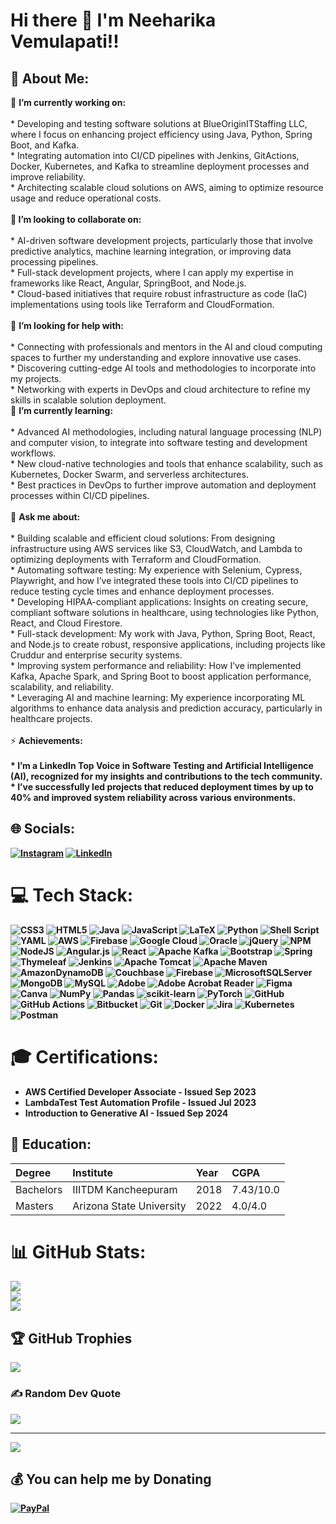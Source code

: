 # Hi there 👋 I'm Neeharika Vemulapati!!

## 💫 About Me:
🔭 <strong>I’m currently working on:</strong><br><br>* Developing and testing software solutions at BlueOriginITStaffing LLC, where I focus on enhancing project efficiency using Java, Python, Spring Boot, and Kafka.<br>* Integrating automation into CI/CD pipelines with Jenkins, GitActions, Docker, Kubernetes, and Kafka to streamline deployment processes and improve reliability.<br>* Architecting scalable cloud solutions on AWS, aiming to optimize resource usage and reduce operational costs.<br><br><strong>👯 I’m looking to collaborate on:</strong><br><br>* AI-driven software development projects, particularly those that involve predictive analytics, machine learning integration, or improving data processing pipelines.<br>* Full-stack development projects, where I can apply my expertise in frameworks like React, Angular, SpringBoot, and Node.js.<br>* Cloud-based initiatives that require robust infrastructure as code (IaC) implementations using tools like Terraform and CloudFormation.<br><br>🤝 <strong>I’m looking for help with:</strong><br><br>* Connecting with professionals and mentors in the AI and cloud computing spaces to further my understanding and explore innovative use cases.<br>* Discovering cutting-edge AI tools and methodologies to incorporate into my projects.<br>* Networking with experts in DevOps and cloud architecture to refine my skills in scalable solution deployment.<br>🌱 <strong>I’m currently learning:</strong><br><br>* Advanced AI methodologies, including natural language processing (NLP) and computer vision, to integrate into software testing and development workflows.<br>* New cloud-native technologies and tools that enhance scalability, such as Kubernetes, Docker Swarm, and serverless architectures.<br>* Best practices in DevOps to further improve automation and deployment processes within CI/CD pipelines.<br><br>💬 <strong>Ask me about:</strong><br><br>* Building scalable and efficient cloud solutions: From designing infrastructure using AWS services like S3, CloudWatch, and Lambda to optimizing deployments with Terraform and CloudFormation.<br>* Automating software testing: My experience with Selenium, Cypress, Playwright, and how I’ve integrated these tools into CI/CD pipelines to reduce testing cycle times and enhance deployment processes.<br>* Developing HIPAA-compliant applications: Insights on creating secure, compliant software solutions in healthcare, using technologies like Python, React, and Cloud Firestore.<br>* Full-stack development: My work with Java, Python, Spring Boot, React, and Node.js to create robust, responsive applications, including projects like Cruddur and enterprise security systems.<br>* Improving system performance and reliability: How I’ve implemented Kafka, Apache Spark, and Spring Boot to boost application performance, scalability, and reliability.<br>* Leveraging AI and machine learning: My experience incorporating ML algorithms to enhance data analysis and prediction accuracy, particularly in healthcare projects.<br><br>⚡ <strong>Achievements:<strong><br><br>* I’m a LinkedIn Top Voice in Software Testing and Artificial Intelligence (AI), recognized for my insights and contributions to the tech community.<br>* I’ve successfully led projects that reduced deployment times by up to 40% and improved system reliability across various environments.<br>


## 🌐 Socials:
[![Instagram](https://img.shields.io/badge/Instagram-%23E4405F.svg?logo=Instagram&logoColor=white)](https://instagram.com/https://www.instagram.com/neeharika_reddy5?igsh=MXdkem91MXJ5d3F3ag%3D%3D&utm_source=qr) [![LinkedIn](https://img.shields.io/badge/LinkedIn-%230077B5.svg?logo=linkedin&logoColor=white)](https://linkedin.com/in/https://www.linkedin.com/in/neeharika-vemulapati/) 

# 💻 Tech Stack:
![CSS3](https://img.shields.io/badge/css3-%231572B6.svg?style=flat&logo=css3&logoColor=white) ![HTML5](https://img.shields.io/badge/html5-%23E34F26.svg?style=flat&logo=html5&logoColor=white) ![Java](https://img.shields.io/badge/java-%23ED8B00.svg?style=flat&logo=openjdk&logoColor=white) ![JavaScript](https://img.shields.io/badge/javascript-%23323330.svg?style=flat&logo=javascript&logoColor=%23F7DF1E) ![LaTeX](https://img.shields.io/badge/latex-%23008080.svg?style=flat&logo=latex&logoColor=white) ![Python](https://img.shields.io/badge/python-3670A0?style=flat&logo=python&logoColor=ffdd54) ![Shell Script](https://img.shields.io/badge/shell_script-%23121011.svg?style=flat&logo=gnu-bash&logoColor=white) ![YAML](https://img.shields.io/badge/yaml-%23ffffff.svg?style=flat&logo=yaml&logoColor=151515) ![AWS](https://img.shields.io/badge/AWS-%23FF9900.svg?style=flat&logo=amazon-aws&logoColor=white) ![Firebase](https://img.shields.io/badge/firebase-%23039BE5.svg?style=flat&logo=firebase) ![Google Cloud](https://img.shields.io/badge/GoogleCloud-%234285F4.svg?style=flat&logo=google-cloud&logoColor=white) ![Oracle](https://img.shields.io/badge/Oracle-F80000?style=flat&logo=oracle&logoColor=white) ![jQuery](https://img.shields.io/badge/jquery-%230769AD.svg?style=flat&logo=jquery&logoColor=white) ![NPM](https://img.shields.io/badge/NPM-%23CB3837.svg?style=flat&logo=npm&logoColor=white) ![NodeJS](https://img.shields.io/badge/node.js-6DA55F?style=flat&logo=node.js&logoColor=white) ![Angular.js](https://img.shields.io/badge/angular.js-%23E23237.svg?style=flat&logo=angularjs&logoColor=white) ![React](https://img.shields.io/badge/react-%2320232a.svg?style=flat&logo=react&logoColor=%2361DAFB) ![Apache Kafka](https://img.shields.io/badge/Apache%20Kafka-000?style=flat&logo=apachekafka) ![Bootstrap](https://img.shields.io/badge/bootstrap-%238511FA.svg?style=flat&logo=bootstrap&logoColor=white) ![Spring](https://img.shields.io/badge/spring-%236DB33F.svg?style=flat&logo=spring&logoColor=white) ![Thymeleaf](https://img.shields.io/badge/Thymeleaf-%23005C0F.svg?style=flat&logo=Thymeleaf&logoColor=white) ![Jenkins](https://img.shields.io/badge/jenkins-%232C5263.svg?style=flat&logo=jenkins&logoColor=white) ![Apache Tomcat](https://img.shields.io/badge/apache%20tomcat-%23F8DC75.svg?style=flat&logo=apache-tomcat&logoColor=black) ![Apache Maven](https://img.shields.io/badge/Apache%20Maven-C71A36?style=flat&logo=Apache%20Maven&logoColor=white) ![AmazonDynamoDB](https://img.shields.io/badge/Amazon%20DynamoDB-4053D6?style=flat&logo=Amazon%20DynamoDB&logoColor=white) ![Couchbase](https://img.shields.io/badge/Couchbase-EA2328?style=flat&logo=couchbase&logoColor=white) ![Firebase](https://img.shields.io/badge/firebase-a08021?style=flat&logo=firebase&logoColor=ffcd34) ![MicrosoftSQLServer](https://img.shields.io/badge/Microsoft%20SQL%20Server-CC2927?style=flat&logo=microsoft%20sql%20server&logoColor=white) ![MongoDB](https://img.shields.io/badge/MongoDB-%234ea94b.svg?style=flat&logo=mongodb&logoColor=white) ![MySQL](https://img.shields.io/badge/mysql-4479A1.svg?style=flat&logo=mysql&logoColor=white) ![Adobe](https://img.shields.io/badge/adobe-%23FF0000.svg?style=flat&logo=adobe&logoColor=white) ![Adobe Acrobat Reader](https://img.shields.io/badge/Adobe%20Acrobat%20Reader-EC1C24.svg?style=flat&logo=Adobe%20Acrobat%20Reader&logoColor=white) ![Figma](https://img.shields.io/badge/figma-%23F24E1E.svg?style=flat&logo=figma&logoColor=white) ![Canva](https://img.shields.io/badge/Canva-%2300C4CC.svg?style=flat&logo=Canva&logoColor=white) ![NumPy](https://img.shields.io/badge/numpy-%23013243.svg?style=flat&logo=numpy&logoColor=white) ![Pandas](https://img.shields.io/badge/pandas-%23150458.svg?style=flat&logo=pandas&logoColor=white) ![scikit-learn](https://img.shields.io/badge/scikit--learn-%23F7931E.svg?style=flat&logo=scikit-learn&logoColor=white) ![PyTorch](https://img.shields.io/badge/PyTorch-%23EE4C2C.svg?style=flat&logo=PyTorch&logoColor=white) ![GitHub](https://img.shields.io/badge/github-%23121011.svg?style=flat&logo=github&logoColor=white) ![GitHub Actions](https://img.shields.io/badge/github%20actions-%232671E5.svg?style=flat&logo=githubactions&logoColor=white) ![Bitbucket](https://img.shields.io/badge/bitbucket-%230047B3.svg?style=flat&logo=bitbucket&logoColor=white) ![Git](https://img.shields.io/badge/git-%23F05033.svg?style=flat&logo=git&logoColor=white) ![Docker](https://img.shields.io/badge/docker-%230db7ed.svg?style=flat&logo=docker&logoColor=white) ![Jira](https://img.shields.io/badge/jira-%230A0FFF.svg?style=flat&logo=jira&logoColor=white) ![Kubernetes](https://img.shields.io/badge/kubernetes-%23326ce5.svg?style=flat&logo=kubernetes&logoColor=white) ![Postman](https://img.shields.io/badge/Postman-FF6C37?style=flat&logo=postman&logoColor=white)

# 🎓 Certifications:

* AWS Certified Developer Associate - Issued Sep 2023
* LambdaTest Test Automation Profile - Issued Jul 2023
* Introduction to Generative AI - Issued Sep 2024

## 📜 Education:

| **Degree** | **Institute** | **Year** | **CGPA** |
| :--- | :--- | :--- | :--- |
| Bachelors | IIITDM Kancheepuram | 2018 | 7.43/10.0 |
| Masters   | Arizona State University | 2022 | 4.0/4.0 |

# 📊 GitHub Stats:
![](https://github-readme-stats.vercel.app/api?username=neeharve&theme=dark&hide_border=false&include_all_commits=false&count_private=false)<br/>
![](https://github-readme-streak-stats.herokuapp.com/?user=neeharve&theme=dark&hide_border=false)<br/>
![](https://github-readme-stats.vercel.app/api/top-langs/?username=neeharve&theme=dark&hide_border=false&include_all_commits=false&count_private=false&layout=compact)

## 🏆 GitHub Trophies
![](https://github-profile-trophy.vercel.app/?username=neeharve&theme=monokai&no-frame=false&no-bg=false&margin-w=4)

### ✍️ Random Dev Quote
![](https://quotes-github-readme.vercel.app/api?type=horizontal&theme=radical)

---
[![](https://visitcount.itsvg.in/api?id=neeharve&icon=0&color=0)](https://visitcount.itsvg.in)

  ## 💰 You can help me by Donating
  [![PayPal](https://img.shields.io/badge/PayPal-00457C?style=for-the-badge&logo=paypal&logoColor=white)](https://paypal.me/@NeeharikaVemulapati) 

  

